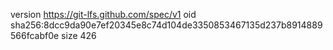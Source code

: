 version https://git-lfs.github.com/spec/v1
oid sha256:8dcc9da90e7ef20345e8c74d104de3350853467135d237b8914889566fcabf0e
size 426
